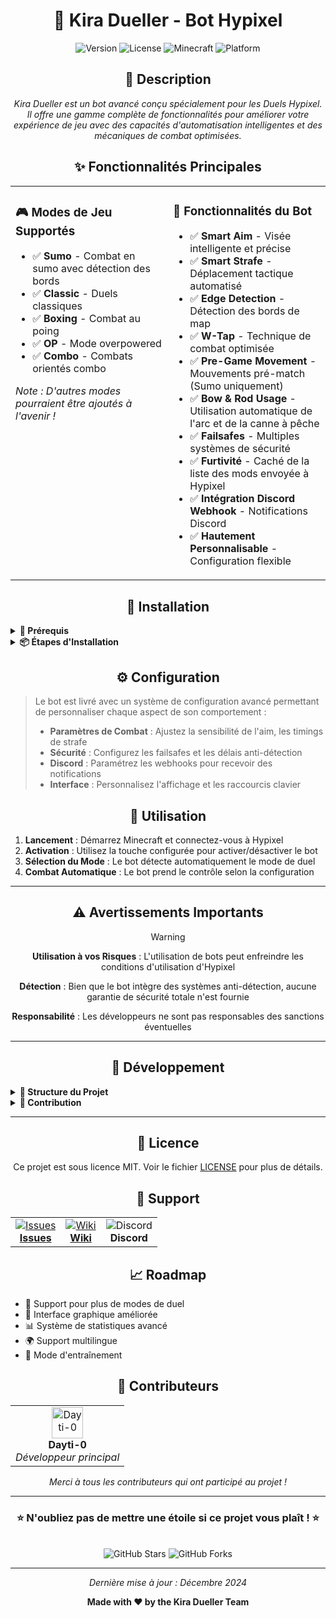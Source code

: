 <div align="center">
  <h1>🤖 Kira Dueller - Bot Hypixel</h1>
  <p>
    <img src="https://img.shields.io/badge/version-1.0-blue.svg" alt="Version">
    <img src="https://img.shields.io/badge/license-MIT-green.svg" alt="License">
    <img src="https://img.shields.io/badge/Minecraft-1.8.9-brightgreen.svg" alt="Minecraft">
    <img src="https://img.shields.io/badge/Platform-Hypixel-orange.svg" alt="Platform">
  </p>
</div>

<div align="center">
  <h2>📝 Description</h2>
  <p><em>Kira Dueller est un bot avancé conçu spécialement pour les Duels Hypixel. Il offre une gamme complète de fonctionnalités pour améliorer votre expérience de jeu avec des capacités d'automatisation intelligentes et des mécaniques de combat optimisées.</em></p>
</div>

<div align="center">
  <h2>✨ Fonctionnalités Principales</h2>
</div>

<table align="center">
<tr>
<td valign="top" width="50%">

<h3>🎮 Modes de Jeu Supportés</h3>

- ✅ **Sumo** - Combat en sumo avec détection des bords
- ✅ **Classic** - Duels classiques
- ✅ **Boxing** - Combat au poing
- ✅ **OP** - Mode overpowered
- ✅ **Combo** - Combats orientés combo

<p><em>Note : D'autres modes pourraient être ajoutés à l'avenir !</em></p>

</td>
<td valign="top" width="50%">

<h3>🤖 Fonctionnalités du Bot</h3>

- ✅ **Smart Aim** - Visée intelligente et précise
- ✅ **Smart Strafe** - Déplacement tactique automatisé
- ✅ **Edge Detection** - Détection des bords de map
- ✅ **W-Tap** - Technique de combat optimisée
- ✅ **Pre-Game Movement** - Mouvements pré-match (Sumo uniquement)
- ✅ **Bow & Rod Usage** - Utilisation automatique de l'arc et de la canne à pêche
- ✅ **Failsafes** - Multiples systèmes de sécurité
- ✅ **Furtivité** - Caché de la liste des mods envoyée à Hypixel
- ✅ **Intégration Discord Webhook** - Notifications Discord
- ✅ **Hautement Personnalisable** - Configuration flexible

</td>
</tr>
</table>

<div align="center">
  <h2>🚀 Installation</h2>
</div>

<details>
<summary><strong>🔧 Prérequis</strong></summary>

- Minecraft 1.8.9
- Forge (version recommandée)
- Java 8 ou supérieur

</details>

<details>
<summary><strong>📦 Étapes d'Installation</strong></summary>

1. Téléchargez la dernière version depuis les [Releases](../../releases)
2. Placez le fichier `.jar` dans votre dossier `mods/`
3. Lancez Minecraft avec le profil Forge
4. Configurez le bot selon vos préférences

</details>

<div align="center">
  <h2>⚙️ Configuration</h2>
</div>

<blockquote>
Le bot est livré avec un système de configuration avancé permettant de personnaliser chaque aspect de son comportement :

- **Paramètres de Combat** : Ajustez la sensibilité de l'aim, les timings de strafe
- **Sécurité** : Configurez les failsafes et les délais anti-détection
- **Discord** : Paramétrez les webhooks pour recevoir des notifications
- **Interface** : Personnalisez l'affichage et les raccourcis clavier
</blockquote>

<div align="center">
  <h2>🎯 Utilisation</h2>
</div>

<ol>
<li><strong>Lancement</strong> : Démarrez Minecraft et connectez-vous à Hypixel</li>
<li><strong>Activation</strong> : Utilisez la touche configurée pour activer/désactiver le bot</li>
<li><strong>Sélection du Mode</strong> : Le bot détecte automatiquement le mode de duel</li>
<li><strong>Combat Automatique</strong> : Le bot prend le contrôle selon la configuration</li>
</ol>

---

<div align="center">
  <h2>⚠️ Avertissements Importants</h2>
</div>

<div align="center">

> [!WARNING]
> **Utilisation à vos Risques** : L'utilisation de bots peut enfreindre les conditions d'utilisation d'Hypixel
> 
> **Détection** : Bien que le bot intègre des systèmes anti-détection, aucune garantie de sécurité totale n'est fournie
> 
> **Responsabilité** : Les développeurs ne sont pas responsables des sanctions éventuelles

</div>

---

<div align="center">
  <h2>🔧 Développement</h2>
</div>

<details>
<summary><strong>📁 Structure du Projet</strong></summary>

```
Kira-Dueller-Hypixel-Bot/
├── src/
│   ├── main/
│   │   ├── java/
│   │   └── resources/
│   └── test/
├── build.gradle
└── README.md
```

</details>

<details>
<summary><strong>🤝 Contribution</strong></summary>

Les contributions sont les bienvenues ! N'hésitez pas à :

- Reporter des bugs
- Proposer de nouvelles fonctionnalités
- Améliorer la documentation
- Soumettre des pull requests

</details>

---

<div align="center">
  <h2>📜 Licence</h2>
  <p>Ce projet est sous licence MIT. Voir le fichier <a href="LICENSE">LICENSE</a> pour plus de détails.</p>
</div>

<div align="center">
  <h2>🤝 Support</h2>
</div>

<table align="center">
<tr>
<td align="center">
  <a href="../../issues">
    <img src="https://img.shields.io/github/issues/Dayti-0/Kira-Dueller-Hypixel-Bot" alt="Issues">
    <br>
    <strong>Issues</strong>
  </a>
</td>
<td align="center">
  <a href="../../wiki">
    <img src="https://img.shields.io/badge/Wiki-Documentation-blue" alt="Wiki">
    <br>
    <strong>Wiki</strong>
  </a>
</td>
<td align="center">
  <img src="https://img.shields.io/badge/Discord-Support-7289da" alt="Discord">
  <br>
  <strong>Discord</strong>
</td>
</tr>
</table>

<div align="center">
  <h2>📈 Roadmap</h2>
</div>

<ul>
<li>🔄 Support pour plus de modes de duel</li>
<li>🎨 Interface graphique améliorée</li>
<li>📊 Système de statistiques avancé</li>
<li>🌍 Support multilingue</li>
<li>🎯 Mode d'entraînement</li>
</ul>

<div align="center">
  <h2>👥 Contributeurs</h2>
  
  <table>
    <tr>
      <td align="center">
        <img src="https://github.com/Dayti-0.png" width="50px" alt="Dayti-0">
        <br>
        <strong>Dayti-0</strong>
        <br>
        <em>Développeur principal</em>
      </td>
    </tr>
  </table>
  
  <p><em>Merci à tous les contributeurs qui ont participé au projet !</em></p>
</div>

---

<div align="center">
  <h3>⭐ N'oubliez pas de mettre une étoile si ce projet vous plaît ! ⭐</h3>
  <br>
  <img src="https://img.shields.io/github/stars/Dayti-0/Kira-Dueller-Hypixel-Bot?style=social" alt="GitHub Stars">
  <img src="https://img.shields.io/github/forks/Dayti-0/Kira-Dueller-Hypixel-Bot?style=social" alt="GitHub Forks">
</div>

---

<div align="center">
  <p><em>Dernière mise à jour : Décembre 2024</em></p>
  <p><strong>Made with ❤️ by the Kira Dueller Team</strong></p>
</div>

